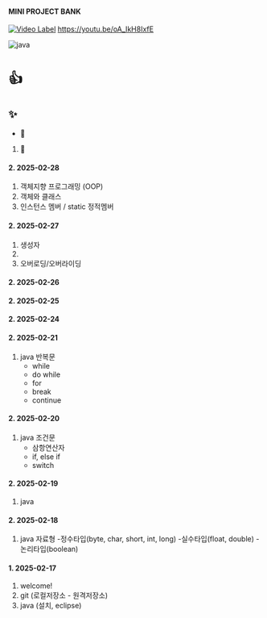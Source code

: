 #### MINI PROJECT BANK

[![Video Label](https://i.ytimg.com/vi/oA_IkH8IxfE/hqdefault.jpg?sqp=-oaymwFBCNACELwBSFryq4qpAzMIARUAAIhCGAHYAQHiAQoIGBACGAY4AUAB8AEB-AG2BIAC8AKKAgwIABABGGUgZShlMA8=&rs=AOn4CLBNFf5CmXDTk7w18eZH_a69TDXJTQ)](https://youtu.be/oA_IkH8IxfE)
https://youtu.be/oA_IkH8IxfE

![java](https://img.shields.io/badge/Java-ED8B00?style=for-the-badge&logo=openjdk&logoColor=white)
# :+1: 

## :sparkles: 

* :camel: 

1. :tada: 


#### 2. 2025-02-28
1. 객체지향 프로그래밍 (OOP)
2. 객체와 클래스
3. 인스턴스 멤버 / static 정적멤버


#### 2. 2025-02-27
1. 생성자
2. 
3. 오버로딩/오버라이딩
#### 2. 2025-02-26
#### 2. 2025-02-25
#### 2. 2025-02-24
#### 2. 2025-02-21
1. java 반복문
    - while
    - do while
    - for
    - break
    - continue
#### 2. 2025-02-20
1. java 조건문
   - 삼항연산자
   - if, else if
   - switch
#### 2. 2025-02-19
1. java

#### 2. 2025-02-18
1. java 자료형
    -정수타입(byte, char, short, int, long)
    -실수타입(float, double)
    -논리타입(boolean)
#### 1. 2025-02-17 
1. welcome!
2. git (로컬저장소 - 원격저장소)
3. java (설치, eclipse)
